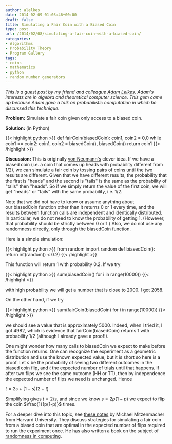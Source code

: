 ```yaml
---
author: alelkes
date: 2014-02-09 01:03:46+00:00
draft: false
title: Simulating a Fair Coin with a Biased Coin
type: post
url: /2014/02/08/simulating-a-fair-coin-with-a-biased-coin/
categories:
- Algorithms
- Probability Theory
- Program Gallery
tags:
- coins
- mathematics
- python
- random number generators
---
```


_This is a guest post by my friend and colleague [Adam Lelkes](http://homepages.math.uic.edu/~alelkes/index.html). Adam's interests are in algebra and theoretical computer science. This gem came up because Adam gave a talk on probabilistic computation in which he discussed this technique._

**Problem:** Simulate a fair coin given only access to a biased coin.

**Solution:** (in Python)

{{< highlight python >}}
def fairCoin(biasedCoin):
   coin1, coin2 = 0,0
   while coin1 == coin2:
      coin1, coin2 = biasedCoin(), biasedCoin()
   return coin1
{{< /highlight >}}

**Discussion:** This is originally [von Neumann's](http://en.wikipedia.org/wiki/John_von_Neumann) clever idea. If we have a biased coin (i.e. a coin that comes up heads with probability different from 1/2), we can simulate a fair coin by tossing pairs of coins until the two results are different. Given that we have different results, the probability that the first is "heads" and the second is "tails" is the same as the probability of "tails" then "heads". So if we simply return the value of the first coin, we will get "heads" or "tails" with the same probability, i.e. 1/2.

Note that we did not have to know or assume anything about our biasedCoin function other than it returns 0 or 1 every time, and the results between function calls are independent and identically distributed. In particular, we do not need to know the probability of getting 1. (However, that probability should be strictly between 0 or 1.) Also, we do not use any randomness directly, only through the biasedCoin function.

Here is a simple simulation:

{{< highlight python >}}
from random import random
def biasedCoin():
   return int(random() < 0.2)
{{< /highlight >}}

This function will return 1 with probability 0.2. If we try

{{< highlight python >}}
sum(biasedCoin() for i in range(10000))
{{< /highlight >}}

with high probability we will get a number that is close to 2000. I got 2058.

On the other hand, if we try

{{< highlight python >}}
sum(fairCoin(biasedCoin) for i in range(10000))
{{< /highlight >}}

we should see a value that is approximately 5000. Indeed, when I tried it, I got 4982, which is evidence that fairCoin(biasedCoin) returns 1 with probability 1/2 (although I already gave a proof!).

One might wonder how many calls to biasedCoin we expect to make before the function returns. One can recognize the experiment as a geometric distribution and use the known expected value, but it is short so here is a proof. Let $s$ be the probability of seeing two different outcomes in the biased coin flip, and $t$ the expected number of trials until that happens. If after two flips we see the same outcome (HH or TT), then by independence the expected number of flips we need is unchanged. Hence

$t = 2s + (1-s)(2 + t)$

Simplifying gives $t = 2/s$, and since we know $s = 2p(1-p)$ we expect to flip the coin $\frac{1}{p(1-p)}$ times.

For a deeper dive into this topic, see [these notes](http://www.eecs.harvard.edu/~michaelm/coinflipext.pdf) by Michael Mitzenmacher from Harvard University. They discuss strategies for simulating a fair coin from a biased coin that are optimal in the expected number of flips required to run the experiment once. He has also written a book on the subject of [randomness in computing](http://www.amazon.com/Probability-Computing-Randomized-Algorithms-Probabilistic/dp/0521835402).
